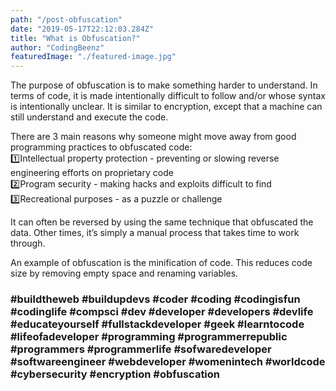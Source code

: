 ```yaml
---
path: "/post-obfuscation"
date: "2019-05-17T22:12:03.284Z"
title: "What is Obfuscation?"
author: "CodingBeenz"
featuredImage: "./featured-image.jpg"
---
```


The purpose of obfuscation is to make something harder to understand. In terms of code, it is made intentionally difficult to follow and/or whose syntax is intentionally unclear. It is similar to encryption, except that a machine can still understand and execute the code.

There are 3 main reasons why someone might move away from good programming practices to obfuscated code:
</br>1️⃣Intellectual property protection - preventing or slowing reverse engineering efforts on proprietary code
</br>2️⃣Program security - making hacks and exploits difficult to find
</br>3️⃣Recreational purposes - as a puzzle or challenge

It can often be reversed by using the same technique that obfuscated the data. Other times, it’s simply a manual process that takes time to work through.

An example of obfuscation is the minification of code. This reduces code size by removing empty space and renaming variables.

### #buildtheweb #buildupdevs #coder #coding #codingisfun #codinglife #compsci #dev #developer #developers #devlife #educateyourself #fullstackdeveloper #geek #learntocode #lifeofadeveloper #programming #programmerrepublic #programmers #programmerlife #sofwaredeveloper #softwareengineer #webdeveloper #womenintech #worldcode #cybersecurity #encryption #obfuscation
